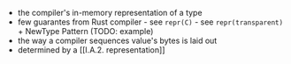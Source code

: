 - the compiler's in-memory representation of a type
- few guarantes from Rust compiler
		- see ```repr(C)```
		- see ```repr(transparent)``` + NewType Pattern (TODO: example)
- the way a compiler sequences value's bytes is laid out
- determined by a [[I.A.2. representation]]
